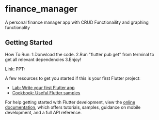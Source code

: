 # finance_manager

A personal finance manager app with  CRUD Functionaility and graphing functionality 

## Getting Started

How To Run:
1.Donwload the code.
2.Run "flutter pub get" from terminal to get all relevant dependencies
3.Enjoy!

Link:
PPT:


A few resources to get you started if this is your first Flutter project:

- [Lab: Write your first Flutter app](https://docs.flutter.dev/get-started/codelab)
- [Cookbook: Useful Flutter samples](https://docs.flutter.dev/cookbook)

For help getting started with Flutter development, view the
[online documentation](https://docs.flutter.dev/), which offers tutorials,
samples, guidance on mobile development, and a full API reference.
